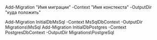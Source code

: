 ﻿Add-Migration "Имя миграции" -Context "Имя констекста" -OutputDir "куда положить"

Add-Migration InitialDbMsSql -Context MsSqlDbContext -OutputDir Migrations\MsSql
Add-Migration InitialDbPostgres -Context PostgresDbContext -OutputDir Migrations\PostgreSql